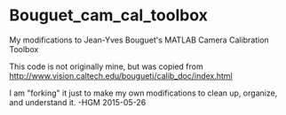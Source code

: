 # Bouguet_cam_cal_toolbox
My modifications to Jean-Yves Bouguet's MATLAB Camera Calibration Toolbox

This code is not originally mine, but was copied from
http://www.vision.caltech.edu/bouguetj/calib_doc/index.html

I am "forking" it just to make my own modifications to clean up, organize,
and understand it.  -HGM 2015-05-26
